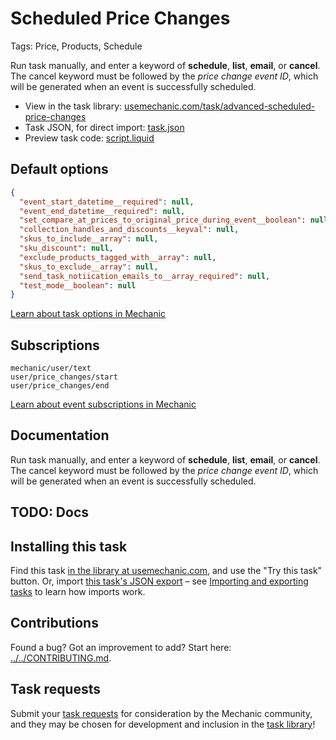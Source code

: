 # Scheduled Price Changes

Tags: Price, Products, Schedule

Run task manually, and enter a keyword of __schedule__, __list__, __email__, or __cancel__. The cancel keyword must be followed by the *price change event ID*, which will be generated when an event is successfully scheduled.

* View in the task library: [usemechanic.com/task/advanced-scheduled-price-changes](https://usemechanic.com/task/advanced-scheduled-price-changes)
* Task JSON, for direct import: [task.json](../../tasks/advanced-scheduled-price-changes.json)
* Preview task code: [script.liquid](./script.liquid)

## Default options

```json
{
  "event_start_datetime__required": null,
  "event_end_datetime__required": null,
  "set_compare_at_prices_to_original_price_during_event__boolean": null,
  "collection_handles_and_discounts__keyval": null,
  "skus_to_include__array": null,
  "sku_discount": null,
  "exclude_products_tagged_with__array": null,
  "skus_to_exclude__array": null,
  "send_task_notiication_emails_to__array_required": null,
  "test_mode__boolean": null
}
```

[Learn about task options in Mechanic](https://docs.usemechanic.com/article/471-task-options)

## Subscriptions

```liquid
mechanic/user/text
user/price_changes/start
user/price_changes/end
```

[Learn about event subscriptions in Mechanic](https://docs.usemechanic.com/article/408-subscriptions)

## Documentation

Run task manually, and enter a keyword of __schedule__, __list__, __email__, or __cancel__. The cancel keyword must be followed by the *price change event ID*, which will be generated when an event is successfully scheduled.

## TODO: Docs

## Installing this task

Find this task [in the library at usemechanic.com](https://usemechanic.com/task/advanced-scheduled-price-changes), and use the "Try this task" button. Or, import [this task's JSON export](../../tasks/advanced-scheduled-price-changes.json) – see [Importing and exporting tasks](https://docs.usemechanic.com/article/505-importing-and-exporting-tasks) to learn how imports work.

## Contributions

Found a bug? Got an improvement to add? Start here: [../../CONTRIBUTING.md](../../CONTRIBUTING.md).

## Task requests

Submit your [task requests](https://mechanic.canny.io/task-requests) for consideration by the Mechanic community, and they may be chosen for development and inclusion in the [task library](https://tasks.mechanic.dev/)!
